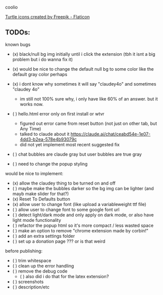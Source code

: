 coolio

<a href="https://www.flaticon.com/free-icons/turtle" title="turtle icons">Turtle icons created by Freepik - Flaticon</a>

## TODOs:

known bugs
- (x) black/null bg img initially until i click the extension (tbh it isnt a big problem but i do wanna fix it)
- (x) would be nice to change the default null bg to some color like the default gray color perhaps
- (x) i dont know why sometimes it will say "claudey4o" and sometimes "claudey 4o"
    - im still not 100% sure why, i only have like 60% of an answer. but it works now.
- ( ) hello.html error only on first install or wtvr
    - figured out error came from reset button (not just on other tab, but Any Time)
    - talked to claude about it https://claude.ai/chat/ceabd54e-1e07-4dd3-b2ea-578e4b93079c
    - did not yet implement most recent suggested fix

- ( ) chat bubbles are claude gray but user bubbles are true gray
- ( ) need to change the popup styling

would be nice to implement:
- (x) allow the claudey thing to be turned on and off
- ( ) maybe make the bubbles darker so the bg img can be lighter (and mayb make slider for that?)
- (x) Reset To Defaults button
- (x) allow user to change font (like upload a variableweight ttf file)
- ( ) allow user to change font to some google font url
- ( ) detect light/dark mode and only apply on dark mode, or also have light mode functionality
- ( ) refactor the popup html so it's more compact / less wasted space
- ( ) make an option to remove "chrome extension made by corbin!"
- ( ) add an extra settings folder
- ( ) set up a donation page ??? or is that weird

before publishing:
- ( ) trim whitespace
- ( ) clean up the error handling
- ( ) remove the debug code
    - ( ) also did i do that for the latex extension?
- ( ) screenshots
- ( ) description/etc